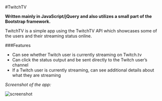 #TwitchTV

**Written mainly in JavaScript/jQuery and also utilizes a small part of the Bootstrap framework.**

TwitchTV is a simple app using the TwitchTV API which showcases some of the users and their streaming status online.

###Features

+ Can see whether Twitch user is currently streaming on Twitch.tv
+ Can click the status output and be sent directly to the Twitch user’s channel
+ If a Twitch user is currently streaming, can see additional details about what they are streaming

_Screenshot of the app:_


![screenshot](http://twitch.michellejanosi.com/img/twitchtv.png)